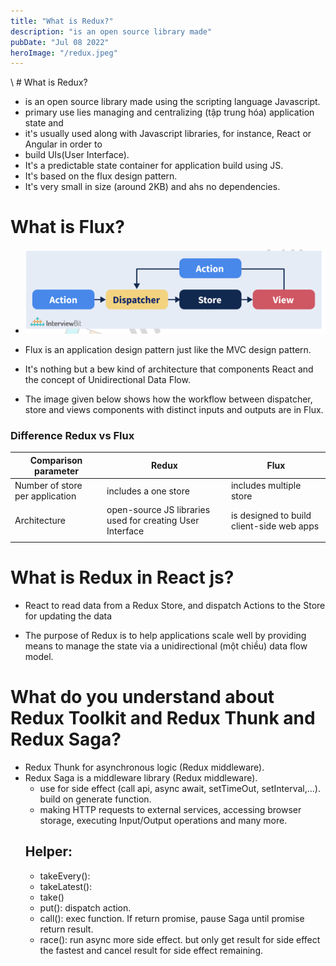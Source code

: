 ```yaml
---
title: "What is Redux?"
description: "is an open source library made"
pubDate: "Jul 08 2022"
heroImage: "/redux.jpeg"
---
```


\ # What is Redux?

- is an open source library made using the scripting language Javascript.
- primary use lies managing and centralizing (tập trung hóa) application state and
- it's usually used along with Javascript libraries, for instance, React or Angular in order to
- build UIs(User Interface).
- It's a predictable state container for application build using JS.
- It's based on the flux design pattern.
- It's very small in size (around 2KB) and ahs no dependencies.

# What is Flux?

- ![Alt text](./image.png)

- Flux is an application design pattern just like the MVC design pattern.
- It's nothing but a bew kind of architecture that components React and
  the concept of Unidirectional Data Flow.
- The image given below shows how the workflow between dispatcher, store and views components
  with distinct inputs and outputs are in Flux.

### Difference Redux vs Flux

| Comparison parameter            | Redux                                                     | Flux                                      |
| ------------------------------- | --------------------------------------------------------- | ----------------------------------------- |
| Number of store per application | includes a one store                                      | includes multiple store                   |
| Architecture                    | open-source JS libraries used for creating User Interface | is designed to build client-side web apps |
|                                 |                                                           |                                           |

# What is Redux in React js?

- React to read data from a Redux Store, and dispatch Actions to the Store for
  updating the data

- The purpose of Redux is to help applications scale well by
  providing means to manage the state via a unidirectional (một chiều) data flow model.

# What do you understand about Redux Toolkit and Redux Thunk and Redux Saga?

- Redux Thunk for asynchronous logic (Redux middleware).
- Redux Saga is a middleware library (Redux middleware).
  - use for side effect (call api, async await, setTimeOut, setInterval,...). build on generate function.
  - making HTTP requests to external services, accessing browser storage, executing Input/Output operations and many more.
  ## Helper:
  - takeEvery():
  - takeLatest():
  - take()
  - put(): dispatch action.
  - call(): exec function. If return promise, pause Saga until promise return result.
  - race(): run async more side effect. but only get result for side effect the fastest and cancel result for side effect remaining.
